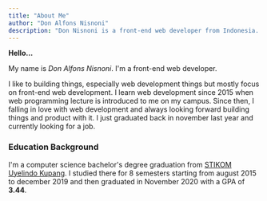 ```yaml
---
title: "About Me"
author: "Don Alfons Nisnoni"
description: "Don Nisnoni is a front-end web developer from Indonesia. He like to building things, especially web development things but mostly focus on front-end web development"
---
```


**Hello...**

My name is _Don Alfons Nisnoni_. I'm a front-end web developer.

I like to building things, especially web development things but mostly focus on front-end web development. I learn web development since 2015 when web programming lecture is introduced to me on my campus. Since then, I falling in love with web development and always looking forward building things and product with it. I just graduated back in november last year and currently looking for a job.

### Education Background

I'm a computer science bachelor's degree graduation from [STIKOM Uyelindo Kupang](http://uyelindo.ac.id).
I studied there for 8 semesters starting from august 2015 to december 2019 and then graduated in November 2020 with a GPA of **3.44**.
